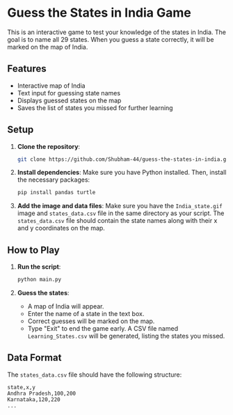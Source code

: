 # Guess the States in India Game

This is an interactive game to test your knowledge of the states in India. The goal is to name all 29 states. When you guess a state correctly, it will be marked on the map of India.

## Features

- Interactive map of India
- Text input for guessing state names
- Displays guessed states on the map
- Saves the list of states you missed for further learning

## Setup

1. **Clone the repository**:
    ```sh
    git clone https://github.com/Shubham-44/guess-the-states-in-india.git
    ```

2. **Install dependencies**:
    Make sure you have Python installed. Then, install the necessary packages:
    ```sh
    pip install pandas turtle
    ```

3. **Add the image and data files**:
    Make sure you have the `India_state.gif` image and `states_data.csv` file in the same directory as your script. The `states_data.csv` file should contain the state names along with their x and y coordinates on the map.

## How to Play

1. **Run the script**:
    ```sh
    python main.py
    ```

2. **Guess the states**:
    - A map of India will appear.
    - Enter the name of a state in the text box.
    - Correct guesses will be marked on the map.
    - Type "Exit" to end the game early. A CSV file named `Learning_States.csv` will be generated, listing the states you missed.

## Data Format

The `states_data.csv` file should have the following structure:

```csv
state,x,y
Andhra Pradesh,100,200
Karnataka,120,220
...
